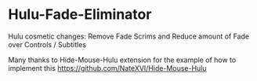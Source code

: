 # Hulu-Fade-Eliminator
Hulu cosmetic changes: Remove Fade Scrims and Reduce amount of Fade over Controls / Subtitles

Many thanks to Hide-Mouse-Hulu extension for the example of how to implement this
  https://github.com/NateXVI/Hide-Mouse-Hulu
